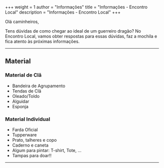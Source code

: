 +++
weight = 1
author = "Informações"
title = "Informações - Encontro Local" 
description = "Informações - Encontro Local" 
+++

Olá caminheiros,

Tens dúvidas de como chegar ao ideal de um guerreiro dragão? 
No Encontro Local,  vamos obter respostas para essas dúvidas, faz a mochila e fica atento às próximas informações.

---

## Material

### Material de Clã
- Bandeira de Agrupamento
- Tendas de Clã
- Oleado/Toldo
- Alguidar
- Esponja

### Material Individual
- Farda Oficial
- Tupperware
- Prato, talheres e copo
- Caderno e caneta
- Algum para pintar: T-shirt, Tote, ...
- Tampas para doar!!

---
